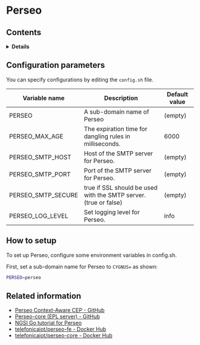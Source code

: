 # Perseo

## Contents

<details>
<summary><strong>Details</strong></summary>

-   [Configuration parameters](#configuration-parameters)
-   [How to setup](#how-to-setup)
-   [Related information](#related-information)

</details>

## Configuration parameters

You can specify configurations by editing the `config.sh` file.

| Variable name        | Description                                                      | Default value |
| -------------------- | ---------------------------------------------------------------- | ------------- |
| PERSEO               | A sub-domain name of Perseo                                      | (empty)       |
| PERSEO\_MAX\_AGE     | The expiration time for dangling rules in milliseconds.          | 6000          |
| PERSEO\_SMTP\_HOST   | Host of the SMTP server for Perseo.                              | (empty)       |
| PERSEO\_SMTP\_PORT   | Port of the SMTP server for Perseo.                              | (empty)       |
| PERSEO\_SMTP\_SECURE | true if SSL should be used with the SMTP server. (true or false) | (empty)       |
| PERSEO\_LOG\_LEVEL   | Set logging level for Perseo.                                    | info          |

## How to setup

To set up Perseo, configure some environment variables in config.sh.

First, set a sub-domain name for Perseo to `CYGNUS=` as shown:

```bash
PERSEO=perseo
```

## Related information

-   [Perseo Context-Aware CEP - GitHub](https://github.com/telefonicaid/perseo-fe)
-   [Perseo-core (EPL server) - GitHub](https://github.com/telefonicaid/perseo-core)
-   [NGSI Go tutorial for Perseo](https://ngsi-go.letsfiware.jp/tutorial/perseo/)
-   [telefonicaiot/perseo-fe - Docker Hub](https://hub.docker.com/r/telefonicaiot/perseo-fe)
-   [telefonicaiot/perseo-core - Docker Hub](https://hub.docker.com/r/telefonicaiot/perseo-core)
